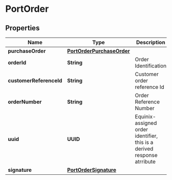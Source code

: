

# PortOrder


## Properties

| Name | Type | Description | Notes |
|------------ | ------------- | ------------- | -------------|
|**purchaseOrder** | [**PortOrderPurchaseOrder**](PortOrderPurchaseOrder.md) |  |  [optional] |
|**orderId** | **String** | Order Identification |  [optional] |
|**customerReferenceId** | **String** | Customer order reference Id |  [optional] |
|**orderNumber** | **String** | Order Reference Number |  [optional] |
|**uuid** | **UUID** | Equinix-assigned order identifier, this is a derived response atrribute |  [optional] |
|**signature** | [**PortOrderSignature**](PortOrderSignature.md) |  |  [optional] |



